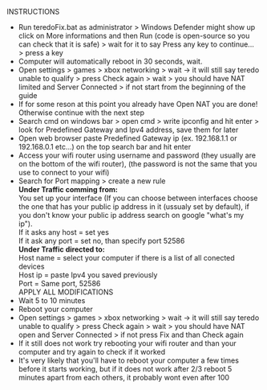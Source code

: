 INSTRUCTIONS

- Run teredoFix.bat as administrator > Windows Defender might show up click on More informations and then Run (code is open-source so you can check that it is safe) > wait for it to say Press any key to continue... > press a key
- Computer will automatically reboot in 30 seconds, wait.
- Open settings > games > xbox networking > wait -> it will still say teredo unable to qualify > 
press Check again > wait > you should have NAT limited and Server Connected > if not start from the beginning of the guide
- If for some reson at this point you already have Open NAT you are done! Otherwise continue with the next step
- Search cmd on windows bar > open cmd > write ipconfig and hit enter > look for Predefined Gateway and Ipv4 address, save them for later
- Open web browser paste Predefined Gateway ip (ex. 192.168.1.1 or 192.168.0.1 etc...) on the top search bar and hit enter
- Access your wifi router using username and password (they usually are on the bottom of the wifi router), (the password is not the same that you use to connect to your wifi)
- Search for Port mapping > create a new rule<br>
<b>Under Traffic comming from:</b><br>
You set up your interface (If you can choose between interfaces choose the one that has your public ip address in it (ussualy set by default), if you don't know your public ip address search on google "what's my ip").<br>
If it asks any host = set yes<br>
If it ask any port = set no, than specify port 52586<br>
<b>Under Traffic directed to:</b><br>
Host name = select your computer if there is a list of all conected devices<br>
Host ip = paste Ipv4 you saved previously<br>
Port = Same port, 52586<br>
APPLY ALL MODIFICATIONS<br>
- Wait 5 to 10 minutes
- Reboot your computer
- Open settings > games > xbox networking > wait -> it will still say teredo unable to qualify > 
press Check again > wait > you should have NAT open and Server Connected > if not press Fix and than Check again
- If it still does not work try rebooting your wifi router and than your computer and try again to check if it worked
- It's very likely that you'll have to reboot your computer a few times before it starts working, but if it does not work after 2/3 reboot 5 minutes apart from each others, it probably wont even after 100
